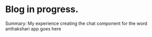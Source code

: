 Blog in progress.
=================

Summary: My experience creating the chat component for the word anthakshari app goes here